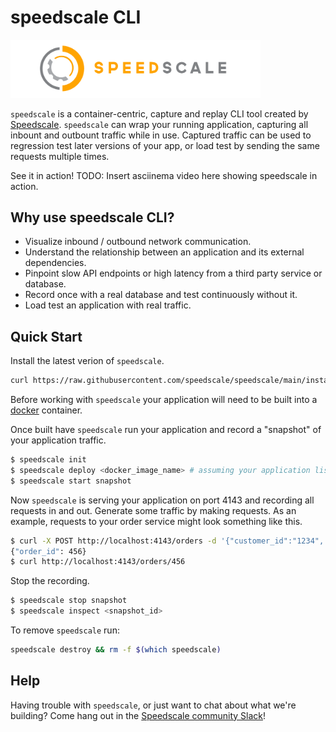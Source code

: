 # speedscale CLI

<img src="/logo/gold_speedscale_logo_landscape_large.png" width="400">

`speedscale` is a container-centric, capture and replay CLI tool created by [Speedscale](https://speedscale.com).  `speedscale` can wrap
your running application, capturing all inbount and outbount traffic while in use.  Captured traffic can be used to regression test later
versions of your app, or load test by sending the same requests multiple times.

See it in action!
TODO: Insert asciinema video here showing speedscale in action.

## Why use speedscale CLI?

- Visualize inbound / outbound network communication.
- Understand the relationship between an application and its external dependencies.
- Pinpoint slow API endpoints or high latency from a third party service or database.
- Record once with a real database and test continuously without it.
- Load test an application with real traffic.

## Quick Start

Install the latest verion of `speedscale`.

```bash
curl https://raw.githubusercontent.com/speedscale/speedscale/main/install | bash
```

Before working with `speedscale` your application will need to be built into a [docker](https://docs.docker.com/) container.

Once built have `speedscale` run your application and record a "snapshot" of your application traffic.

```bash
$ speedscale init
$ speedscale deploy <docker_image_name> # assuming your application listens on port 80
$ speedscale start snapshot
```

Now `speedscale` is serving your application on port 4143 and recording all requests in and out.
Generate some traffic by making requests. As an example, requests to your order service might look something like this.

```bash
$ curl -X POST http://localhost:4143/orders -d '{"customer_id":"1234", "amount": 123.45}'
{"order_id": 456}
$ curl http://localhost:4143/orders/456
```

Stop the recording.

```bash
$ speedscale stop snapshot
$ speedscale inspect <snapshot_id>
```

To remove `speedscale` run:

```bash
speedscale destroy && rm -f $(which speedscale)
```

## Help

Having trouble with `speedscale`, or just want to chat about what we're building?
Come hang out in the [Speedscale community Slack](https://join.slack.com/t/speedscalecommunity/shared_invite/zt-x5rcrzn4-XHG1QqcHNXIM~4yozRrz8A)!

